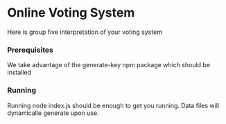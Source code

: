 # Online Voting System

Here is group five interpretation of your voting system

### Prerequisites

We take advantage of the generate-key npm package which should be installed

### Running

Running node index.js should be enough to get you running. Data files will dynamicalle generate upon use.
